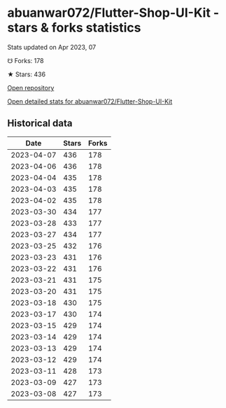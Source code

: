 # abuanwar072/Flutter-Shop-UI-Kit - stars & forks statistics

Stats updated on Apr 2023, 07

☋ Forks: 178

★ Stars: 436

[Open repository](https://github.com/abuanwar072/Flutter-Shop-UI-Kit)

[Open detailed stats for abuanwar072/Flutter-Shop-UI-Kit](https://reviewgithub.com/rep/abuanwar072/Flutter-Shop-UI-Kit)

## Historical data
| Date | Stars | Forks |
|------|-------|-------|
| 2023-04-07 | 436 | 178 | 
| 2023-04-06 | 436 | 178 | 
| 2023-04-04 | 435 | 178 | 
| 2023-04-03 | 435 | 178 | 
| 2023-04-02 | 435 | 178 | 
| 2023-03-30 | 434 | 177 | 
| 2023-03-28 | 433 | 177 | 
| 2023-03-27 | 434 | 177 | 
| 2023-03-25 | 432 | 176 | 
| 2023-03-23 | 431 | 176 | 
| 2023-03-22 | 431 | 176 | 
| 2023-03-21 | 431 | 175 | 
| 2023-03-20 | 431 | 175 | 
| 2023-03-18 | 430 | 175 | 
| 2023-03-17 | 430 | 174 | 
| 2023-03-15 | 429 | 174 | 
| 2023-03-14 | 429 | 174 | 
| 2023-03-13 | 429 | 174 | 
| 2023-03-12 | 429 | 174 | 
| 2023-03-11 | 428 | 173 | 
| 2023-03-09 | 427 | 173 | 
| 2023-03-08 | 427 | 173 | 

